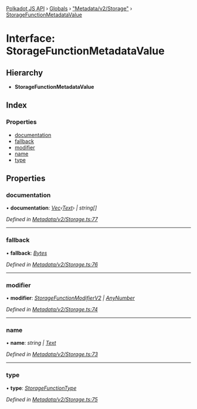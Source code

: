 [Polkadot JS API](../README.md) › [Globals](../globals.md) › ["Metadata/v2/Storage"](../modules/_metadata_v2_storage_.md) › [StorageFunctionMetadataValue](_metadata_v2_storage_.storagefunctionmetadatavalue.md)

# Interface: StorageFunctionMetadataValue

## Hierarchy

* **StorageFunctionMetadataValue**

## Index

### Properties

* [documentation](_metadata_v2_storage_.storagefunctionmetadatavalue.md#documentation)
* [fallback](_metadata_v2_storage_.storagefunctionmetadatavalue.md#fallback)
* [modifier](_metadata_v2_storage_.storagefunctionmetadatavalue.md#modifier)
* [name](_metadata_v2_storage_.storagefunctionmetadatavalue.md#name)
* [type](_metadata_v2_storage_.storagefunctionmetadatavalue.md#type)

## Properties

###  documentation

• **documentation**: *[Vec](../classes/_codec_vec_.vec.md)‹[Text](../classes/_primitive_text_.text.md)› | string[]*

*Defined in [Metadata/v2/Storage.ts:77](https://github.com/polkadot-js/api/blob/fb7e067/packages/types/src/Metadata/v2/Storage.ts#L77)*

___

###  fallback

• **fallback**: *[Bytes](../classes/_primitive_bytes_.bytes.md)*

*Defined in [Metadata/v2/Storage.ts:76](https://github.com/polkadot-js/api/blob/fb7e067/packages/types/src/Metadata/v2/Storage.ts#L76)*

___

###  modifier

• **modifier**: *[StorageFunctionModifierV2](_interfaces_metadata_types_.storagefunctionmodifierv2.md) | [AnyNumber](../modules/_types_.md#anynumber)*

*Defined in [Metadata/v2/Storage.ts:74](https://github.com/polkadot-js/api/blob/fb7e067/packages/types/src/Metadata/v2/Storage.ts#L74)*

___

###  name

• **name**: *string | [Text](../classes/_primitive_text_.text.md)*

*Defined in [Metadata/v2/Storage.ts:73](https://github.com/polkadot-js/api/blob/fb7e067/packages/types/src/Metadata/v2/Storage.ts#L73)*

___

###  type

• **type**: *[StorageFunctionType](../classes/_metadata_v2_storage_.storagefunctiontype.md)*

*Defined in [Metadata/v2/Storage.ts:75](https://github.com/polkadot-js/api/blob/fb7e067/packages/types/src/Metadata/v2/Storage.ts#L75)*
